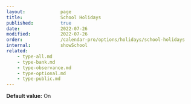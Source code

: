 ```yaml
---
layout:             page
title:              School Holidays
published:          true
date:               2022-07-26
modified:           2022-07-26
order:              /calendar-pro/options/holidays/school-holidays
internal:           showSchool
related:
    - type-all.md
    - type-bank.md
    - type-observance.md
    - type-optional.md
    - type-public.md
---
```

**Default value:** On
